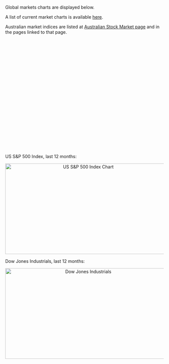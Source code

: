
Global markets charts are displayed below. 

A list of current market charts is available [here](http://alensfinance.blogspot.com/2014/08/current-market-charts.html).

Australian market indices are listed at <a href="aus_stockmarket.html">Australian Stock Market page</a> and in the pages linked to that page.

<script type="text/javascript">var DukascopyApplet = {"type":"chart","params":{"showUI":true,"showParameterToolbar":true,"showAdditionalToolbar":true,"allowInstrumentChange":true,"allowPeriodChange":true,"allowOfferSideChange":true,"showDetachButton":true,"presentationType":"candle","axisX":true,"axisY":true,"legend":true,"timeline":true,"showDateSeparators":true,"theme":"Pastelle","availableInstruments":"E_N225Jap,E_XJO-ASX,E_DJE50XX,E_DAAX,E_SandP-500","instrument":"E_XJO-ASX","period":"6","offerSide":"BID","timezone":1,"live":true,"panLock":false, "indicators":"sDYURGRBVBCMBgvAnIDgCjpTcLOaHdoAABdwjKoDxACwAWoM7EAYAcUKcFnAAKguELxmAtfnIK8.", "width":"100%","height":"100%","adv":"popup"}};</script>

<div style="width:600px; height:350px; margin: 0 auto;">
<script type="text/javascript" src="//freeserv.dukascopy.com/2.0/core.js">
</script>
</div>

US S&amp;P 500 Index, last 12 months:

<center>
	<a href="http://finance.yahoo.com/echarts?s=%5EGSPC#symbol=%5EGSPC;range=1y" target="_blank">
			<img class="image" alt="US S&P 500 Index Chart" width="512" height="288" src="http://chart.finance.yahoo.com/c/1y/_/_gspc" /></a>
	</center>

Dow Jones Industrials, last 12 months:

<center>
	<a href="http://finance.yahoo.com/echarts?s=%5EDJI#symbol=%5EDJI;range=1y" target="_blank">
			<img class="image" alt="Dow Jones Industrials" width="512" height="288" src="http://chart.finance.yahoo.com/c/1y/_/_dji" /></a>
</center>
